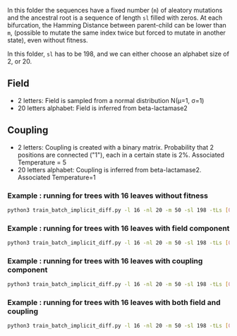 In this folder the sequences have a fixed number (`m`) of aleatory mutations and the ancestral root is a sequence of length `sl` filled with zeros. At each bifurcation, the Hamming Distance between parent-child can be lower than `m`, (possible to mutate the same index twice but forced to mutate in another state), even without fitness.

In this folder, `sl` has to be 198, and we can either choose an alphabet size of 2, or 20. 

## Field ##
* 2 letters: Field is sampled from a normal distribution N(µ=1, σ=1)
* 20 letters alphabet: Field is inferred from beta-lactamase2

## Coupling ##
* 2 letters: Coupling is created with a binary matrix. Probability that 2 positions are connected ("1"), each in a certain state is 2%. Associated Temperature = 5
* 20 letters alphabet: Coupling is inferred from beta-lactamase2. Associated Temperature=1

### Example : running for trees with 16 leaves without fitness ###

```bash
python3 train_batch_implicit_diff.py -l 16 -nl 20 -m 50 -sl 198 -tLs [0,0.005,10,50] -lr 0.1 -lr_seq 0.01 -t float64-multi-init-run -p Batch-Run-Maximum-Parsimony -alt -n "Final Run" -g 0 -e 5000 -ai 1 -ic 50
```

### Example : running for trees with 16 leaves with field component ###

```bash
python3 train_batch_implicit_diff.py -l 16 -nl 20 -m 50 -sl 198 -tLs [0,0.005,10,50] -lr 0.1 -lr_seq 0.01 -field -t float64-multi-init-run -p Batch-Run-Maximum-Parsimony -alt -n "Final Run" -g 0 -e 5000 -ai 1 -ic 50
```

### Example : running for trees with 16 leaves with coupling component ###

```bash
python3 train_batch_implicit_diff.py -l 16 -nl 20 -m 50 -sl 198 -tLs [0,0.005,10,50] -lr 0.1 -lr_seq 0.01 -coupling-t float64-multi-init-run -p Batch-Run-Maximum-Parsimony -alt -n "Final Run" -g 0 -e 5000 -ai 1 -ic 50
```

### Example : running for trees with 16 leaves with both field and coupling ###

```bash
python3 train_batch_implicit_diff.py -l 16 -nl 20 -m 50 -sl 198 -tLs [0,0.005,10,50] -lr 0.1 -lr_seq 0.01 -field -coupling -t float64-multi-init-run -p Batch-Run-Maximum-Parsimony -alt -n "Final Run" -g 0 -e 5000 -ai 1 -ic 50
```
